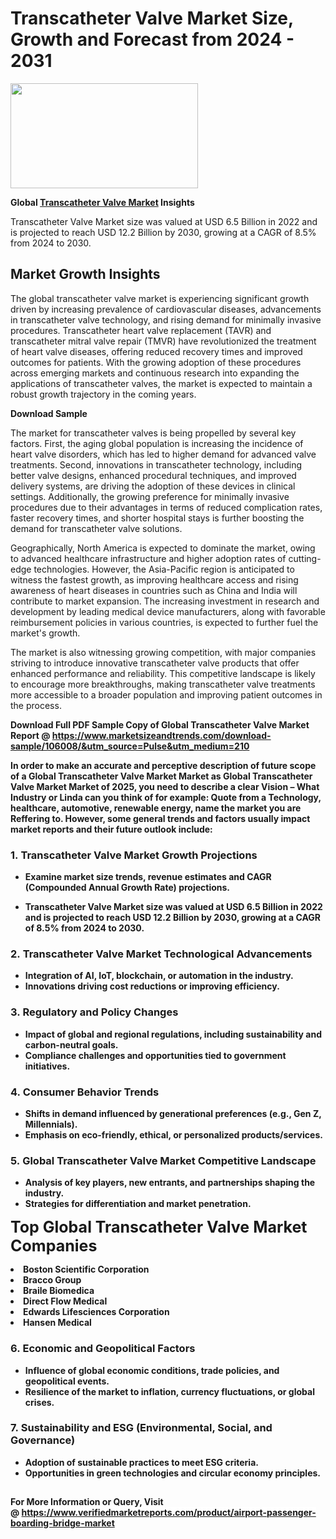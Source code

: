 <H1>Transcatheter Valve Market Size, Growth and Forecast from 2024 - 2031</H1><img class="aligncenter size-medium wp-image-584254" src="https://thirdeyenews.in/wp-content/uploads/2024/09/Global-Market-Research-300x168.jpeg" alt="" width="300" height="168" /><p><strong>Global&nbsp;<a href="https://www.marketsizeandtrends.com/download-sample/106008/&amp;utm_source=Pulse&amp;utm_medium=210">Transcatheter Valve Market</a> Insights</strong></p><p>Transcatheter Valve Market size was valued at USD 6.5 Billion in 2022 and is projected to reach USD 12.2 Billion by 2030, growing at a CAGR of 8.5% from 2024 to 2030.</p><p><h2>Market Growth Insights</h2> <p>The global transcatheter valve market is experiencing significant growth driven by increasing prevalence of cardiovascular diseases, advancements in transcatheter valve technology, and rising demand for minimally invasive procedures. Transcatheter heart valve replacement (TAVR) and transcatheter mitral valve repair (TMVR) have revolutionized the treatment of heart valve diseases, offering reduced recovery times and improved outcomes for patients. With the growing adoption of these procedures across emerging markets and continuous research into expanding the applications of transcatheter valves, the market is expected to maintain a robust growth trajectory in the coming years.</p> <p><strong>Download Sample</strong></p> <p>The market for transcatheter valves is being propelled by several key factors. First, the aging global population is increasing the incidence of heart valve disorders, which has led to higher demand for advanced valve treatments. Second, innovations in transcatheter technology, including better valve designs, enhanced procedural techniques, and improved delivery systems, are driving the adoption of these devices in clinical settings. Additionally, the growing preference for minimally invasive procedures due to their advantages in terms of reduced complication rates, faster recovery times, and shorter hospital stays is further boosting the demand for transcatheter valve solutions.</p> <p>Geographically, North America is expected to dominate the market, owing to advanced healthcare infrastructure and higher adoption rates of cutting-edge technologies. However, the Asia-Pacific region is anticipated to witness the fastest growth, as improving healthcare access and rising awareness of heart diseases in countries such as China and India will contribute to market expansion. The increasing investment in research and development by leading medical device manufacturers, along with favorable reimbursement policies in various countries, is expected to further fuel the market's growth.</p> <p>The market is also witnessing growing competition, with major companies striving to introduce innovative transcatheter valve products that offer enhanced performance and reliability. This competitive landscape is likely to encourage more breakthroughs, making transcatheter valve treatments more accessible to a broader population and improving patient outcomes in the process.</p> <p><strong></p><p><span class=""><strong>Download Full PDF Sample Copy of Global Transcatheter Valve Market Report</strong> @ <a href="https://www.marketsizeandtrends.com/download-sample/106008/&amp;utm_source=Pulse&amp;utm_medium=210" target="_blank">https://www.marketsizeandtrends.com/download-sample/106008/&amp;utm_source=Pulse&amp;utm_medium=210</a></span></p><p>In order to make an accurate and perceptive description of future scope of a Global&nbsp;Transcatheter Valve Market Market as Global&nbsp;Transcatheter Valve Market Market of 2025, you need to describe a clear Vision &ndash; What Industry or Linda can you think of for example: Quote from a Technology, healthcare, automotive, renewable energy, name the market you are Reffering to. However, some general trends and factors usually impact market reports and their future outlook include:</p><h3>1.&nbsp;<strong>Transcatheter Valve Market Growth Projections</strong></h3><ul><li>Examine market size trends, revenue estimates and CAGR (Compounded Annual Growth Rate) projections.</li><li><p>Transcatheter Valve Market size was valued at USD 6.5 Billion in 2022 and is projected to reach USD 12.2 Billion by 2030, growing at a CAGR of 8.5% from 2024 to 2030.</p></li></ul><h3>2.&nbsp;<strong>Transcatheter Valve Market Technological Advancements</strong></h3><ul><li>Integration of AI, IoT, blockchain, or automation in the industry.</li><li>Innovations driving cost reductions or improving efficiency.</li></ul><h3>3.&nbsp;<strong>Regulatory and Policy Changes</strong></h3><ul><li>Impact of global and regional regulations, including sustainability and carbon-neutral goals.</li><li>Compliance challenges and opportunities tied to government initiatives.</li></ul><h3>4.&nbsp;<strong>Consumer Behavior Trends</strong></h3><ul><li>Shifts in demand influenced by generational preferences (e.g., Gen Z, Millennials).</li><li>Emphasis on eco-friendly, ethical, or personalized products/services.</li></ul><h3>5.&nbsp;<strong>Global Transcatheter Valve Market Competitive Landscape</strong></h3><ul><li>Analysis of key players, new entrants, and partnerships shaping the industry.</li><li>Strategies for differentiation and market penetration.</li></ul><p data-pm-slice="1 1 []"><span style="color: inherit; font-family: inherit; font-size: 25px;">Top Global Transcatheter Valve Market Companies</span></p><div class="" data-test-id=""><p><li>Boston Scientific Corporation</li><li> Bracco Group</li><li> Braile Biomedica</li><li> Direct Flow Medical</li><li> Edwards Lifesciences Corporation</li><li> Hansen Medical</li></p></div><h3>6.&nbsp;<strong>Economic and Geopolitical Factors</strong></h3><ul><li>Influence of global economic conditions, trade policies, and geopolitical events.</li><li>Resilience of the market to inflation, currency fluctuations, or global crises.</li></ul><h3>7.&nbsp;<strong>Sustainability and ESG (Environmental, Social, and Governance)</strong></h3><ul><li>Adoption of sustainable practices to meet ESG criteria.</li><li>Opportunities in green technologies and circular economy principles.</li></ul><h2><strong style="font-size: 14px;">For More Information or Query, Visit @&nbsp;</strong><a style="background-color: #ffffff; font-size: 14px;" href="https://www.marketsizeandtrends.com/report/transcatheter-valve-market/" target="_blank">https://www.verifiedmarketreports.com/product/airport-passenger-boarding-bridge-market</a></h2>
